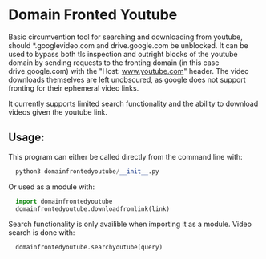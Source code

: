 
# Domain Fronted Youtube

Basic circumvention tool for searching and downloading from youtube, should \*.googlevideo.com and drive.google.com be unblocked. 
It can be used to bypass both tls inspection and outright blocks of the youtube domain by sending requests to 
the fronting domain (in this case drive.google.com) with the "Host: www.youtube.com" header. 
The video downloads themselves are left unobscured, as google does not support fronting for their ephemeral video 
links.

It currently supports limited search functionality and the ability to download videos given the youtube link.

## Usage:

This program can either be called directly from the command line with:

```python
  python3 domainfrontedyoutube/__init__.py
```

Or used as a module with:

```python
  import domainfrontedyoutube
  domainfrontedyoutube.downloadfromlink(link)
```

Search functionality is only availible when importing it as a module. Video search is done with:

```python
  domainfrontedyoutube.searchyoutube(query)
```

